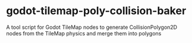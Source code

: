 # godot-tilemap-poly-collision-baker
A tool script for Godot TileMap nodes to generate CollisionPolygon2D nodes from the TileMap physics and merge them into polygons
